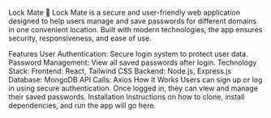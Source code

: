 Lock Mate 🔐
Lock Mate is a secure and user-friendly web application designed to help users manage and save passwords for different domains in one convenient location. Built with modern technologies, the app ensures security, responsiveness, and ease of use.

Features
User Authentication: Secure login system to protect user data.
Password Management: View all saved passwords after login.
Technology Stack:
Frontend: React, Tailwind CSS
Backend: Node.js, Express.js
Database: MongoDB
API Calls: Axios
How It Works
Users can sign up or log in using secure authentication.
Once logged in, they can view and manage their saved passwords.
Installation
Instructions on how to clone, install dependencies, and run the app will go here.
